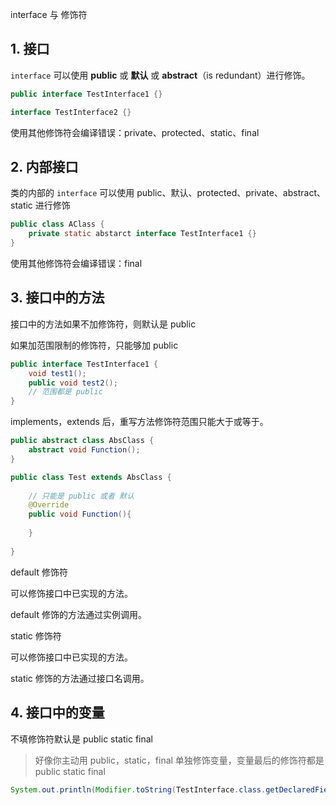 interface 与 修饰符



## 1. 接口

`interface` 可以使用 **public** 或 **默认** 或 **abstract**（is redundant）进行修饰。

```java
public interface TestInterface1 {}

interface TestInterface2 {}
```

使用其他修饰符会编译错误：private、protected、static、final



## 2. 内部接口

类的内部的 `interface` 可以使用 public、默认、protected、private、abstract、static 进行修饰

```java
public class AClass {
    private static abstarct interface TestInterface1 {}
}
```

使用其他修饰符会编译错误：final



## 3. 接口中的方法

接口中的方法如果不加修饰符，则默认是 public

如果加范围限制的修饰符，只能够加 public

```java
public interface TestInterface1 {
    void test1();
    public void test2();
    // 范围都是 public
}
```



implements，extends 后，重写方法修饰符范围只能大于或等于。

```java
public abstract class AbsClass {
    abstract void Function();
}

public class Test extends AbsClass {
    
    // 只能是 public 或者 默认
    @Override
    public void Function(){
        
    }
    
}
```



default 修饰符

可以修饰接口中已实现的方法。

default 修饰的方法通过实例调用。





static 修饰符

可以修饰接口中已实现的方法。

static 修饰的方法通过接口名调用。



## 4. 接口中的变量

不填修饰符默认是 public static final

> 好像你主动用 public，static，final 单独修饰变量，变量最后的修饰符都是 public static final

```java
System.out.println(Modifier.toString(TestInterface.class.getDeclaredField("a").getModifiers()));
```









